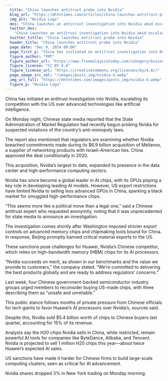 ```yaml
---
  title: "China launches antitrust probe into Nvidia"
  blog_url: "https://mhtntimes.com/articles/china-launches-antitrust-probe-into-nvidia"
  img_alt: "Nvidia Logo"
  des: "China launches an antitrust investigation into Nvidia amid escalating US-China tech tensions, focusing on AI chips, export controls, and market dominance."
  twitter_des:
    "China launches an antitrust investigation into Nvidia amid escalating US-China tech tensions, focusing on AI chips, export controls, and market dominance."
  twitter_tittle: "China launches antitrust probe into Nvidia"
  header_title: "China launches antitrust probe into Nvidia"
  page_date: "Dec 9, 2024 08:00"
  page_first_p: "China has initiated an antitrust investigation into Nvidia, escalating its competition with the US over advanced technologies like artificial intelligence."
  figure_author: "FMT"
  figure_author_url: "https://www.freemalaysiatoday.com/category/business/2024/12/09/china-targets-nvidia-for-potential-breaches-of-anti-monopoly-law/"
  figure_license: "CC BY 4.0"
  figure_license_url: "https://creativecommons.org/licenses/by/4.0//"
  page_image_src_rel: "/images/posts_img/nvidia-4.webp"
  img_url_full: "https://mhtntimes.com/images/posts_img/nvidia-4.webp"
  figure_p: "Nvidia Logo"
---
```


China has initiated an antitrust investigation into Nvidia, escalating its competition with the US over advanced technologies like artificial intelligence.

On Monday night, Chinese state media reported that the State Administration of Market Regulation had recently begun probing Nvidia for suspected violations of the country’s anti-monopoly laws.

The report also mentioned that regulators are examining whether Nvidia breached commitments made during its $6.9 billion acquisition of Mellanox, a supplier of networking products with Israeli-American ties. China approved the deal conditionally in 2020.

This acquisition, Nvidia’s largest to date, expanded its presence in the data center and high-performance computing sectors.

Nvidia has since become a global leader in AI chips, with its GPUs playing a key role in developing leading AI models. However, US export restrictions have limited Nvidia to selling less advanced GPUs in China, sparking a black market for smuggled high-performance chips.

“This seems more like a political move than a legal one,” said a Chinese antitrust expert who requested anonymity, noting that it was unprecedented for state media to announce an investigation.

The investigation comes shortly after Washington imposed stricter export controls on advanced memory chips and chipmaking tools bound for China. In response, Beijing promptly banned critical material exports to the US.

These sanctions pose challenges for Huawei, Nvidia’s Chinese competitor, which relies on high-bandwidth memory (HBM) chips for its AI processors.

“Nvidia succeeds on merit, as shown in our benchmarks and the value we provide to customers,” the company stated. “We’re committed to delivering the best products globally and are ready to address regulators’ concerns.”

Last week, four Chinese government-backed semiconductor industry groups urged members to reconsider buying US-made chips, with three describing them as “unsafe and unreliable.”

This public stance follows months of private pressure from Chinese officials for tech giants to favor Huawei’s AI processors over Nvidia’s, sources said.

Despite this, Nvidia sold $5.4 billion worth of chips to Chinese buyers last quarter, accounting for 15% of its revenue.

Analysts say the H20 chips Nvidia sells in China, while restricted, remain powerful AI tools for companies like ByteDance, Alibaba, and Tencent. Nvidia is projected to sell 1 million H20 chips this year—about twice Huawei’s expected AI sales.

US sanctions have made it harder for Chinese firms to build large-scale computing clusters, seen as critical for AI advancement.

Nvidia shares dropped 3% in New York trading on Monday morning.
